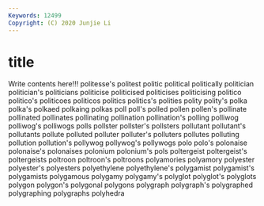 ```yaml
---
Keywords: 12499
Copyright: (C) 2020 Junjie Li
---
```


# title

Write contents here!!!
politesse's 
politest 
politic 
political 
politically 
politician 
politician's
politicians 
politicise 
politicised 
politicises 
politicising 
politico 
politico's 
politicoes 
politicos 
politics
politics's 
polities 
polity 
polity's 
polka 
polka's 
polkaed 
polkaing 
polkas 
poll
poll's 
polled 
pollen 
pollen's 
pollinate 
pollinated 
pollinates 
pollinating 
pollination 
pollination's
polling 
polliwog 
polliwog's 
polliwogs 
polls 
pollster 
pollster's 
pollsters 
pollutant 
pollutant's
pollutants 
pollute 
polluted 
polluter 
polluter's 
polluters 
pollutes 
polluting 
pollution 
pollution's
pollywog 
pollywog's 
pollywogs 
polo 
polo's 
polonaise 
polonaise's 
polonaises 
polonium 
polonium's
pols 
poltergeist 
poltergeist's 
poltergeists 
poltroon 
poltroon's 
poltroons 
polyamories 
polyamory 
polyester
polyester's 
polyesters 
polyethylene 
polyethylene's 
polygamist 
polygamist's 
polygamists 
polygamous 
polygamy 
polygamy's
polyglot 
polyglot's 
polyglots 
polygon 
polygon's 
polygonal 
polygons 
polygraph 
polygraph's 
polygraphed
polygraphing 
polygraphs 
polyhedra 
